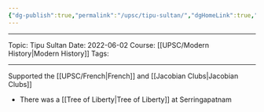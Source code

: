 ```yaml
---
{"dg-publish":true,"permalink":"/upsc/tipu-sultan/","dgHomeLink":true,"dgPassFrontmatter":false}
---
```


----

Topic: Tipu Sultan
Date: 2022-06-02
Course: [[UPSC/Modern History|Modern History]]
Tags:

----

Supported the [[UPSC/French|French]] and [[Jacobian Clubs|Jacobian Clubs]] 
- There was a [[Tree of Liberty|Tree of Liberty]] at Serringapatnam